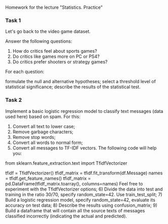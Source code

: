 Homework for the lecture "Statistics. Practice"
### Task 1
Let's go back to the video game dataset.

Answer the following questions:

1) How do critics feel about sports games?
2) Do critics like games more on PC or PS4?
3) Do critics prefer shooters or strategy games?

For each question:

formulate the null and alternative hypotheses;
select a threshold level of statistical significance;
describe the results of the statistical test.

### Task 2
Implement a basic logistic regression model to classify text messages (data used here) based on spam. For this:

1) Convert all text to lower case;
2) Remove garbage characters;
3) Remove stop words;
4) Convert all words to normal form;
5) Convert all messages to TF-IDF vectors. The following code will help you:

from sklearn.feature_extraction.text import TfidfVectorizer

tfidf = TfidfVectorizer()
tfidf_matrix = tfidf.fit_transform(df.Message)
names = tfidf.get_feature_names()
tfidf_matrix = pd.DataFrame(tfidf_matrix.toarray(), columns=names)
Feel free to experiment with the TfidfVectorizer options;
6) Divide the data into test and training in the ratio 30/70, specify random_state=42. Use train_test_split;
7) Build a logistic regression model, specify random_state=42, evaluate its accuracy on test data;
8) Describe the results using confusion_matrix;
9) Build a dataframe that will contain all the source texts of messages classified incorrectly (indicating the actual and predicted).